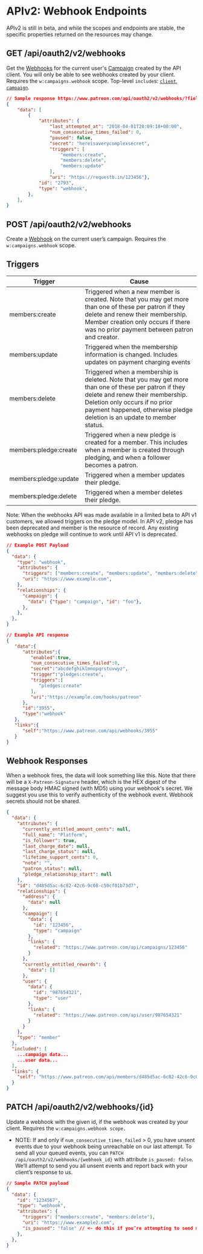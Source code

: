 # APIv2: Webhook Endpoints

<aside class="aside">
APIv2 is still in beta, and while the scopes and endpoints are stable, the specific properties returned on the resources may change.
</aside>

## GET /api/oauth2/v2/webhooks

Get the [Webhooks](/#webhook) for the current user's [Campaign](/#campaign-v2) created by the API client. You will only be able to see webhooks created by your client. Requires the `w:campaigns.webhook` scope. Top-level `include`s: [`client`](/#oauthclient), [`campaign`](/#campaign-v2).

```json
// Sample response https://www.patreon.com/api/oauth2/v2/webhooks/?fields[webhook]=last_attempted_at,num_consecutive_times_failed,paused,secret,triggers,uri
{
    "data": [
        {
            "attributes": {
                "last_attempted_at": "2018-04-01T20:09:18+00:00",
                "num_consecutive_times_failed": 0,
                "paused": false,
                "secret": "hereisaverycomplexsecret",
                "triggers": [
                    "members:create",
                    "members:delete",
                    "members:update"
                ],
                "uri": "https://requestb.in/123456"},
            "id": "2793",
            "type": "webhook",
        },
    ],
}
```

## POST /api/oauth2/v2/webhooks
Create a [Webhook](/#webhook) on the current user’s campaign. Requires the `w:campaigns.webhook` scope.

## Triggers

Trigger | Cause
------- | -----
members:create | Triggered when a new member is created. Note that you may get more than one of these per patron if they delete and renew their membership. Member creation only occurs if there was no prior payment between patron and creator.
members:update | Triggered when the membership information is changed. Includes updates on payment charging events
members:delete | Triggered when a membership is deleted. Note that you may get more than one of these per patron if they delete and renew their membership. Deletion only occurs if no prior payment happened, otherwise pledge deletion is an update to member status.
members:pledge:create | Triggered when a new pledge is created for a member. This includes when a member is created through pledging, and when a follower becomes a patron.
members:pledge:update | Triggered when a member updates their pledge.
members:pledge:delete | Triggered when a member deletes their pledge.

<aside class="notice">
Note: When the webhooks API was made available in a limited beta to API v1 customers, we allowed triggers on the pledge model. In API v2, pledge has been deprecated and member is the resource of record. Any existing webhooks on pledge will continue to work until API v1 is deprecated.
</aside>

```json
// Example POST Payload
{
  "data": {
    "type": "webhook",
    "attributes": {
      "triggers": ["members:create", "members:update", "members:delete"],
      "uri": "https://www.example.com",
    },
    "relationships": {
      "campaign": {
        "data": {"type": "campaign", "id": "foo"},
      },
    },
  },
}

// Example API response
{  
   "data":{  
      "attributes":{  
         "enabled":true,
         "num_consecutive_times_failed":0,
         "secret":"abcdefghiklmnopqrstuvwyz",
         "trigger":"pledges:create",
         "triggers":[  
            "pledges:create"
         ],
         "uri":"https://example.com/hooks/patreon"
      },
      "id":"3955",
      "type":"webhook"
   },
   "links":{  
      "self":"https://www.patreon.com/api/webhooks/3955"
   }
}
```

## Webhook Responses

When a webhook fires, the data will look something like this. Note that there will be a `X-Patreon-Signature` header, which is the HEX digest of the message body HMAC signed (with MD5) using your webhook's secret. We suggest you use this to verify authenticity of the webhook event. Webhook secrets should not be shared.

```json
{
  "data": {
    "attributes": {
      "currently_entitled_amount_cents": null,
      "full_name": "Platform",
      "is_follower": true,
      "last_charge_date": null,
      "last_charge_status": null,
      "lifetime_support_cents": 0,
      "note": "",
      "patron_status": null,
      "pledge_relationship_start": null
    },
    "id": "d485d5ac-6c82-42c6-9c08-c50cf01b73d7",
    "relationships": {
      "address": {
        "data": null
      },
      "campaign": {
        "data": {
          "id": "123456",
          "type": "campaign"
        },
        "links": {
          "related": "https://www.patreon.com/api/campaigns/123456"
        }
      },
      "currently_entitled_rewards": {
        "data": []
      },
      "user": {
        "data": {
          "id": "987654321",
          "type": "user"
        },
        "links": {
          "related": "https://www.patreon.com/api/user/987654321"
        }
      }
    },
    "type": "member"
  },
  "included": [
    ...campaign data...
    ...user data...
  ],
  "links": {
    "self": "https://www.patreon.com/api/members/d485d5ac-6c82-42c6-9c08-c50cf01b73d7"
  }
}
```

## PATCH /api/oauth2/v2/webhooks/{id}

Update a webhook with the given id, if the webhook was created by your client. Requires the `w:campaigns.webhook scope.`

- NOTE: If and only if `num_consecutive_times_failed` > 0, you have unsent events due to your webhook being unreachable on our last attempt. To send all your queued events, you can `PATCH /api/oauth2/v2/webhooks/{webhook_id}` with attribute `is_paused: false`. We’ll attempt to send you all unsent events and report back with your client’s response to us.


```json
// Sample PATCH payload
{
  "data": {
    "id": "1234567",
    "type": "webhook",
    "attributes": {
      "triggers": ["members:create", "members:delete"],
      "uri": "https://www.example2.com",
      "is_paused": "false" // <- do this if you’re attempting to send missed events, see NOTE in Example Webhook Payload
    },
  },
}
```
